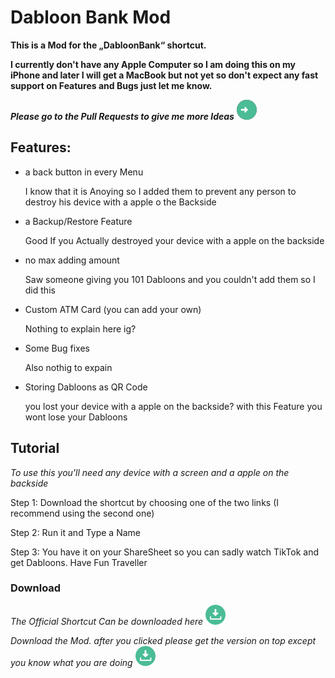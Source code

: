 # Dabloon Bank Mod
__This is a Mod for the „DabloonBank“ shortcut.__

__I currently don't have any Apple Computer so I am doing this on my iPhone and later I will get a MacBook but not yet so don't expect any fast support on Features and Bugs just let me know.__

***Please go to the Pull Requests to give me more Ideas*** [![-> here <-](https://github.com/NoOneIsHereFr/DabloonBankMod/blob/main/download%201.png?raw=true)](https://github.com/NoOneIsHereFr/DabloonBankMod/pull/1)

## Features:

- a back button in every Menu

  I know that it is Anoying so I added them
  to prevent any person to destroy
  his device with a apple o the Backside
  
- a Backup/Restore Feature

  Good If you Actually destroyed your
  device with a apple on the backside

- no max adding amount

  Saw someone giving you 101 Dabloons
  and you couldn't add them so I did this

- Custom ATM Card (you can add your own)

  Nothing to explain here ig?

- Some Bug fixes
  
  Also nothig to expain  

- Storing Dabloons as QR Code

  you lost your device with a apple on the backside?
  with this Feature you wont lose your Dabloons


## Tutorial
*To use this you'll need any device with a screen and a apple on the backside*

Step 1: Download the shortcut by choosing one of the two links (I recommend using the second one)

Step 2: Run it and Type a Name

Step 3: You have it on your ShareSheet so you can sadly watch TikTok and get Dabloons. Have Fun Traveller

### Download

*The Official Shortcut Can be downloaded here* [![-> here <-](https://github.com/NoOneIsHereFr/DabloonBankMod/blob/main/download.png?raw=true)](https://github.com/cnan00/DabloonBank/)

*Download the Mod.
after you clicked please get the version on top except you know what
you are doing* [![-> here <-](https://github.com/NoOneIsHereFr/DabloonBankMod/blob/main/download.png?raw=true)](https://github.com/NoOneIsHereFr/DabloonBankMod/releases/)
